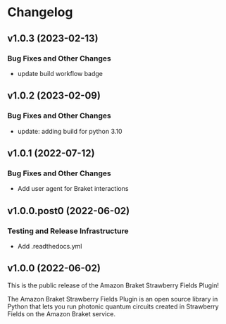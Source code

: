 # Changelog

## v1.0.3 (2023-02-13)

### Bug Fixes and Other Changes

 * update build workflow badge

## v1.0.2 (2023-02-09)

### Bug Fixes and Other Changes

 * update: adding build for python 3.10

## v1.0.1 (2022-07-12)

### Bug Fixes and Other Changes

 * Add user agent for Braket interactions

## v1.0.0.post0 (2022-06-02)

### Testing and Release Infrastructure

 * Add .readthedocs.yml

## v1.0.0 (2022-06-02)

This is the public release of the Amazon Braket Strawberry Fields Plugin!

The Amazon Braket Strawberry Fields Plugin is an open source library in Python that lets you run photonic quantum circuits created in Strawberry Fields on the Amazon Braket service.
